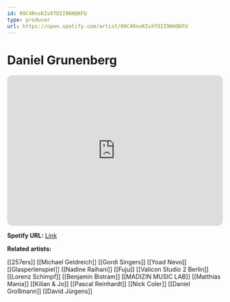 ```yaml
---
id: 09C4RnsKIvXfOII9KHQKFU
type: producer
url: https://open.spotify.com/artist/09C4RnsKIvXfOII9KHQKFU
---
```

# Daniel Grunenberg

<iframe style="border-radius:12px" src="https://open.spotify.com/embed/artist/09C4RnsKIvXfOII9KHQKFU" width="100%" height="352" frameBorder="0" allowfullscreen="" allow="autoplay; clipboard-write; encrypted-media; fullscreen; picture-in-picture" loading="lazy"></iframe>

**Spotify URL:** [Link](https://open.spotify.com/artist/09C4RnsKIvXfOII9KHQKFU)

**Related artists:**

[[257ers]]
[[Michael Geldreich]]
[[Gordi Singers]]
[[Yoad Nevo]]
[[Glasperlenspiel]]
[[Nadine Raihani]]
[[Fuju]]
[[Valicon Studio 2 Berlin]]
[[Lorenz Schimpf]]
[[Benjamin Bistram]]
[[MADIZIN MUSIC LAB]]
[[Matthias Mania]]
[[Kilian & Jo]]
[[Pascal Reinhardt]]
[[Nick Coler]]
[[Daniel Großmann]]
[[David Jürgens]]
